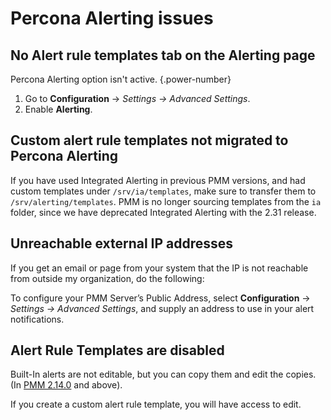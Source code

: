 # Percona Alerting issues

## No Alert rule templates tab on the Alerting page

Percona Alerting option isn't active.
{.power-number}

1. Go to <i class="uil uil-cog"></i> **Configuration** → <i class="uil uil-setting"></i> **Settings* → *Advanced Settings**.
2. Enable **Alerting**.

## Custom alert rule templates not migrated to Percona Alerting
If you have used Integrated Alerting in previous PMM versions, and had custom templates under ``/srv/ia/templates``, make sure to transfer them to ``/srv/alerting/templates``. 
PMM is no longer sourcing templates from the ``ia`` folder, since we have deprecated Integrated Alerting with the 2.31 release. 

## Unreachable external IP addresses

If you get an email or page from your system that the IP is not reachable from outside my organization, do the following:

To configure your PMM Server’s Public Address, select <i class="uil uil-cog"></i> **Configuration** → <i class="uil uil-setting"></i> **Settings* → *Advanced Settings**, and supply an address to use in your alert notifications.

## Alert Rule Templates are disabled

Built-In alerts are not editable, but you can copy them and edit the copies. (In [PMM 2.14.0](../release-notes/2.14.0.md) and above).

If you create a custom alert rule template, you will have access to edit.

